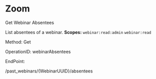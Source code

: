 #     Zoom


Get Webinar Absentees

List absentees of a webinar.
**Scopes:** `webinar:read:admin` `webinar:read`
 

Method: Get

OperationID: webinarAbsentees

EndPoint:

/past_webinars/{WebinarUUID}/absentees
